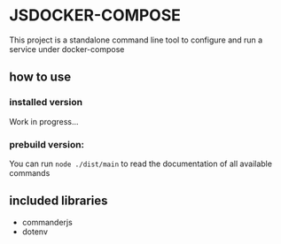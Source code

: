# JSDOCKER-COMPOSE

This project is a standalone command line tool to configure and run 
a service under docker-compose

## how to use

### installed version

Work in progress...

### prebuild version:

You can run `node ./dist/main` to read the documentation of all available commands


## included libraries

* commanderjs
* dotenv